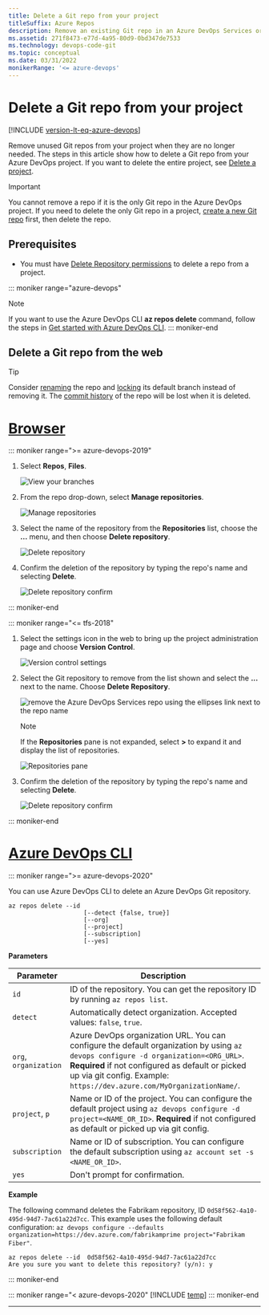```yaml
---
title: Delete a Git repo from your project
titleSuffix: Azure Repos
description: Remove an existing Git repo in an Azure DevOps Services or Team Foundation Server project
ms.assetid: 271f8473-e77d-4a95-80d9-0bd347de7533
ms.technology: devops-code-git 
ms.topic: conceptual
ms.date: 03/31/2022
monikerRange: '<= azure-devops'
---
```


# Delete a Git repo from your project

[!INCLUDE [version-lt-eq-azure-devops](../../includes/version-lt-eq-azure-devops.md)]

Remove unused Git repos from your project when they are no longer needed. The steps in this article show how to delete a Git repo from your Azure DevOps project. If you want to delete the entire project, see [Delete a project](../../organizations/projects/delete-project.md).

> [!IMPORTANT]
> You cannot remove a repo if it is the only Git repo in the Azure DevOps project. If you need to delete the only Git repo in a project, [create a new Git repo](create-new-repo.md) first, then delete the repo.


## Prerequisites 

- You must have [Delete Repository permissions](set-git-repository-permissions.md) to delete a repo from a project. 

::: moniker range="azure-devops"

> [!NOTE]   
> If you want to use the Azure DevOps CLI **az repos delete** command, follow the steps in [Get started with Azure DevOps CLI](../../cli/index.md).
::: moniker-end


## Delete a Git repo from the web 

> [!TIP]
> Consider [renaming](repo-rename.md) the repo and [locking](lock-branches.md) its default branch instead of removing it. The [commit history](review-history.md) of the repo will be lost when it is deleted.
 

# [Browser](#tab/browser)

::: moniker range=">= azure-devops-2019"

1. Select **Repos**, **Files**.

   ![View your branches](media/repos-navigation/repos-files.png)

2. From the repo drop-down, select **Manage repositories**.

   ![Manage repositories](media/repo-mgmt/manage-repositories.png)

3. Select the name of the repository from the **Repositories** list, choose the **...** menu, and then choose **Delete repository**.

   ![Delete repository](media/repo-mgmt/delete-repository.png)

4. Confirm the deletion of the repository by typing the repo's name and selecting **Delete**.

   ![Delete repository confirm](media/repo-mgmt/delete-repository-confirm.png)

::: moniker-end

::: moniker range="<= tfs-2018"

1. Select the settings icon in the web to bring up the project administration page and choose **Version Control**.

   ![Version control settings](media/repo-mgmt/version-control-settings.png)

2. Select the Git repository to remove from the list shown and select the **...** next to the name. Choose **Delete Repository**.

   ![remove the Azure DevOps Services repo using the ellipses link next to the repo name](media/repo-mgmt/remove-repo.png)

   >[!NOTE]
   >If the **Repositories** pane is not expanded, select **>** to expand it and display the list of repositories.
   >
   >![Repositories pane](media/repo-mgmt/expand-repositories-pane.png)

3. Confirm the deletion of the repository by typing the repo's name and selecting **Delete**.

   ![Delete repository confirm](media/repo-mgmt/delete-repository-confirm.png)

::: moniker-end

# [Azure DevOps CLI](#tab/azure-devops-cli)

::: moniker range=">= azure-devops-2020" 

You can use Azure DevOps CLI to delete an Azure DevOps Git repository.  


```azurecli
az repos delete --id
                     [--detect {false, true}]
                     [--org]
                     [--project]
                     [--subscription]
                     [--yes] 
```

**Parameters**

|Parameter|Description|
|---------|-----------|
|`id`|ID of the repository. You can get the repository ID by running `az repos list`. |
|`detect`|Automatically detect organization. Accepted values: `false`, `true`.|
|`org`, `organization`|Azure DevOps organization URL. You can configure the default organization by using `az devops configure -d organization=<ORG_URL>`. **Required** if not configured as default or picked up via git config. Example: `https://dev.azure.com/MyOrganizationName/`.|
|`project`, `p`|Name or ID of the project. You can configure the default project using `az devops configure -d project=<NAME_OR_ID>`. **Required** if not configured as default or picked up via git config.|
|`subscription`|Name or ID of subscription. You can configure the default subscription using `az account set -s <NAME_OR_ID>`.|
|`yes`|Don't prompt for confirmation.|


**Example**

The following command deletes the Fabrikam repository, ID `0d58f562-4a10-495d-94d7-7ac61a22d7cc`. This example uses the following default configuration: `az devops configure --defaults organization=https://dev.azure.com/fabrikamprime project="Fabrikam Fiber"`.


```azurecli
az repos delete --id  0d58f562-4a10-495d-94d7-7ac61a22d7cc
Are you sure you want to delete this repository? (y/n): y
```
 

::: moniker-end

::: moniker range="< azure-devops-2020"
[!INCLUDE [temp](../../includes/note-cli-not-supported.md)]
::: moniker-end


***